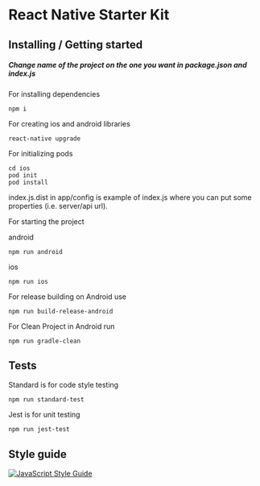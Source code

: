 # React Native Starter Kit

## Installing / Getting started

##### Change name of the project on the one you want in package.json and index.js

For installing dependencies
```shell
npm i
```

For creating ios and android libraries
```shell
react-native upgrade
```

For initializing pods

```shell
cd ios
pod init
pod install
```

index.js.dist in app/config is example of index.js where you can put some properties (i.e. server/api url).

For starting the project

android
```shell
npm run android
```

ios
```shell
npm run ios
```

For release building on Android use
```shell
npm run build-release-android
```

For Clean Project in Android run

```shell
npm run gradle-clean
```

## Tests

Standard is for code style testing
```shell
npm run standard-test
```
Jest is for unit testing
```shell
npm run jest-test
```
## Style guide

[![JavaScript Style Guide](https://cdn.rawgit.com/standard/standard/master/badge.svg)](https://github.com/standard/standard)
